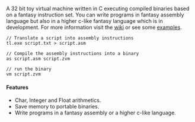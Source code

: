 A 32 bit toy virtual machine written in C executing compiled binaries based on a fantasy instruction set. You can write programs in fantasy assembly language but also in a higher c-like fantasy language which is in development. For more information visit the [wiki](https://github.com/zarat/vm/wiki) or see some [examples](https://github.com/zarat/vm/tree/main/examples).


```
// Translate a script into assembly instructions
tl.exe script.txt > script.asm

// Compile the assembly instructions into a binary
as script.asm script.zvm 

// run the binary
vm script.zvm
```

#### Features
* Char, Integer and Float arithmetics.
* Save memory to portable binaries.
* Write programs in a fantasy assembly or a higher c-like language.
